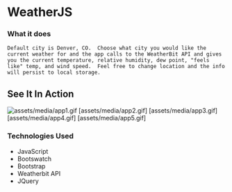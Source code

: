 # WeatherJS

### What it does
```Default city is Denver, CO.  Choose what city you would like the current weather for and the app calls to the WeatherBit API and gives you the current temperature, relative humidity, dew point, "feels like" temp, and wind speed.  Feel free to change location and the info will persist to local storage.``` 

## See It In Action
![assets/media/app1.gif](Start)
[assets/media/app2.gif]
[assets/media/app3.gif]
[assets/media/app4.gif]
[assets/media/app5.gif]

### Technologies Used
* JavaScript
* Bootswatch
* Bootstrap
* Weatherbit API
* JQuery